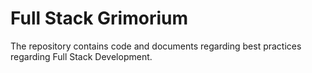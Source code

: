 # Full Stack Grimorium
The repository contains code and documents regarding best practices regarding Full Stack Development.
